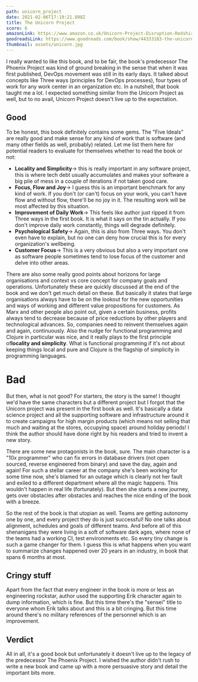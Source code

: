 ```yaml
---
path: unicorn_project
date: 2021-02-06T17:19:21.898Z
title: The Unicorn Project
score: 6
amazonLink: https://www.amazon.co.uk/Unicorn-Project-Disruption-Redshirts-Overthrowing/dp/1942788762/ref=sr_1_1?crid=ZCU3PTLQ8YCA&dchild=1&keywords=the+unicorn+project&qid=1612631987&sprefix=the+unicorn%2Caps%2C182&sr=8-1
goodreadsLink: https://www.goodreads.com/book/show/44333183-the-unicorn-project?ac=1&from_search=true&qid=Jy1ue2aRWO&rank=1
thumbnail: assets/unicorn.jpg
---
```

I really wanted to like this book, and to be fair, the book's predecessor The Phoenix Project was kind of ground breaking in the sense that when it was first published, DevOps movement was still in its early days. It talked about concepts like Three ways (principles for DevOps processes), four types of work for any work center in an organization etc. In a nutshell, that book taught me a lot. I expected something similar from the Unicorn Project as well, but to no avail, Unicorn Project doesn't live up to the expectation.

## Good

To be honest, this book definitely contains some gems. The "Five Ideals" are really good and make sense for any kind of work that is software (and many other fields as well, probably) related. Let me list them here for potential readers to evaluate for themselves whether to read the book or not:

* **Locality and Simplicity**→ this is really important in any software project, this is where tech debt usually accumulates and makes your software a big pile of mess in a couple of iterations if not taken good care.
* **Focus, Flow and Joy**→ I guess this is an important benchmark for any kind of work. If you don't (or can't) focus on your work, you can't have flow and without flow, there'll be no joy in it. The resulting work will be most affected by this situation.
* **Improvement of Daily Work**→ This feels like author just ripped it from Three ways in the first book. It is what it says on the tin actually. If you don't improve daily work constantly, things will degrade definitely.
* **Psychological Safety**→ Again, this is also from Three ways. You don't even have to explain, but no one can deny how crucial this is for every organization's wellbeing.
* **Customer Focus**→ This is a very obvious but also a very important one as software people sometimes tend to lose focus of the customer and delve into other areas.

There are also some really good points about horizons for large organisations and context vs core concept for company goals and operations. Unfortunately these are quickly discussed at the end of the book and we don't get much detail on these. But basically it states that large organisations always have to be on the lookout for the new opportunities and ways of working and different value propositions for customers. As Marx and other people also point out, given a certain business, profits always tend to decrease because of price reductions by other players and technological advances. So, companies need to reinvent themselves again and again, continuously. Also the nudge for functional programming and Clojure in particular was nice, and it really plays to the first principle of**locality and simplicity**. What is functional programming if it's not about keeping things local and pure and Clojure is the flagship of simplicity in programming languages.

# Bad

But then, what is not good? For starters, the story is the same! I thought we'd have the same characters but a different project but I forgot that the Unicorn project was present in the first book as well. It's basically a data science project and all the supporting software and infrastructure around it to create campaigns for high margin products (which means not selling that much and waiting at the stores, occupying space) around holiday periods! I think the author should have done right by his readers and tried to invent a new story.

There are some new protagonists in the book, sure. The main character is a "10x programmer" who can fix errors in database drivers (not open sourced, reverse engineered from binary) and save the day, again and again! For such a stellar career at the company she's been working for some time now, she's blamed for an outage which is clearly not her fault and exiled to a different department where all the magic happens. This wouldn't happen in real life (fortunately). But then she starts a new journey, gets over obstacles after obstacles and reaches the nice ending of the book with a breeze.

So the rest of the book is that utopian as well. Teams are getting autonomy one by one, and every project they do is just successful! No one talks about alignment, schedules and goals of different teams. And before all of this shenanigans they were living in a soft of software dark ages, where none of the teams had a working CI, test environments etc. So every tiny change is such a game changer for them. I guess this is what happens when you want to summarize changes happened over 20 years in an industry, in book that spans 6 months at most.

## Cringy stuff

Apart from the fact that every engineer in the book is more or less an engineering rockstar, author used the supporting Erik character again to dump information, which is fine. But this time there's the "sensei" title to everyone whom Erik talks about and this is a bit cringing. But this time around there's no military references of the personnel which is an improvement.

## Verdict

All in all, it's a good book but unfortunately it doesn't live up to the legacy of the predecessor The Phoenix Project. I wished the author didn't rush to write a new book and came up with a more persuasive story and detail the important bits more.